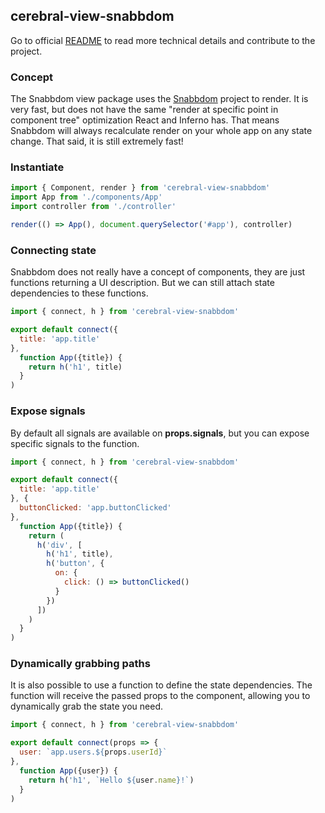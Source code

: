 ## cerebral-view-snabbdom

Go to official [README](https://github.com/cerebral/cerebral-view-snabbdom/blob/master/README.md) to read more technical details and contribute to the project.

### Concept
The Snabbdom view package uses the [Snabbdom](https://github.com/paldepind/snabbdom) project to render. It is very fast, but does not have the same "render at specific point in component tree" optimization React and Inferno has. That means Snabbdom will always recalculate render on your whole app on any state change. That said, it is still extremely fast!

### Instantiate
```javascript
import { Component, render } from 'cerebral-view-snabbdom'
import App from './components/App'
import controller from './controller'

render(() => App(), document.querySelector('#app'), controller)
```

### Connecting state
Snabbdom does not really have a concept of components, they are just functions returning a UI description. But we can still attach state dependencies to these functions.

```javascript
import { connect, h } from 'cerebral-view-snabbdom'

export default connect({
  title: 'app.title'
},
  function App({title}) {
    return h('h1', title)
  }
)
```

### Expose signals
By default all signals are available on **props.signals**, but you can expose specific signals to the function.

```javascript
import { connect, h } from 'cerebral-view-snabbdom'

export default connect({
  title: 'app.title'
}, {
  buttonClicked: 'app.buttonClicked'
},
  function App({title}) {
    return (
      h('div', [
        h('h1', title),
        h('button', {
          on: {
            click: () => buttonClicked()
          }
        })
      ])
    )
  }
)
```

### Dynamically grabbing paths
It is also possible to use a function to define the state dependencies. The function will receive the passed props to the component, allowing you to dynamically grab the state you need.

```javascript
import { connect, h } from 'cerebral-view-snabbdom'

export default connect(props => {
  user: `app.users.${props.userId}`
},
  function App({user}) {
    return h('h1', `Hello ${user.name}!`)
  }
)
```
